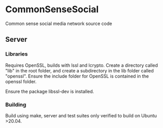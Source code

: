 # CommonSenseSocial

Common sense social media network source code

## Server

### Libraries

Requires OpenSSL, builds with lssl and lcrypto. Create a directory called "lib" in the root folder, and create a subdirectory in the lib folder called "openssl". Ensure the include folder for OpenSSL is contained in the openssl folder.

Ensure the package libssl-dev is installed.

### Building

Build using make, server and test suites only verified to build on Ubuntu >20.04.
